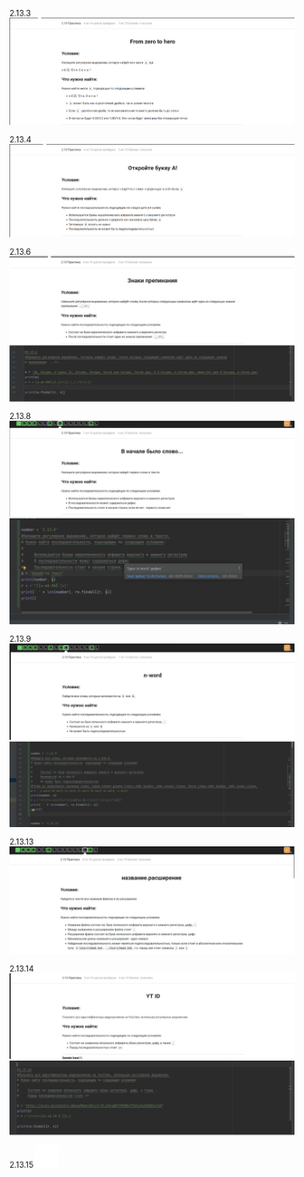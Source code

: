 2.13.3 ![09-34-00.png](screens%2F09-34-00.png)

2.13.4 ![09-56-57.png](screens%2F09-56-57.png)

2.13.6 ![09-59-19.png](screens%2F09-59-19.png)
    ![10-21-31.png](screens%2F10-21-31.png)

2.13.8 ![20-44-17.png](screens%2F20-44-17.png)
![20-44-02.png](screens%2F20-44-02.png)

2.13.9 ![21-16-31.png](screens%2F21-16-31.png)
![21-16-21.png](screens%2F21-16-21.png)

2.13.13 ![15-44-32.png](screens%2F15-44-32.png)

2.13.14 ![10-23-57.png](screens%2F10-23-57.png)
    ![10-49-58.png](screens%2F10-49-58.png)

2.13.15 ![12-40-36.png](screens%2F12-40-36.png)

    